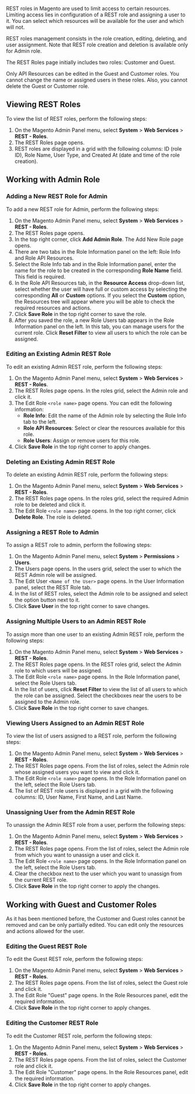 REST roles in Magento are used to limit access to certain resources. Limiting access lies in configuration of a REST role and assigning a user to it. You can select which resources will be available for the user and which will not.

REST roles management consists in the role creation, editing, deleting, and user assignment. Note that REST role creation and deletion is available only for Admin role.

The REST Roles page initially includes two roles: Customer and Guest.

Only API Resources can be edited in the Guest and Customer roles. You cannot change the name or assigned users in these roles. Also, you cannot delete the Guest or Customer role.

## Viewing REST Roles

To view the list of REST roles, perform the following steps:

1.  On the Magento Admin Panel menu, select **System** > **Web Services** > **REST - Roles**.
2.  The REST Roles page opens.
3.  REST roles are displayed in a grid with the following columns: ID (role ID), Role Name, User Type, and Created At (date and time of the role creation).

## Working with Admin Role

### Adding a New REST Role for Admin

To add a new REST role for Admin, perform the following steps:

1.  On the Magento Admin Panel menu, select **System** > **Web Services** > **REST - Roles**.
2.  The REST Roles page opens.
3.  In the top right corner, click **Add Admin Role**. The Add New Role page opens.
4.  There are two tabs in the Role Information panel on the left: Role Info and Role API Resources.
5.  Select the Role Info tab and in the Role Information panel, enter the name for the role to be created in the corresponding **Role Name** field. This field is required.
6.  In the Role API Resources tab, in the **Resource Access** drop-down list, select whether the user will have full or custom access by selecting the corresponding **All** or **Custom** options. If you select the **Custom** option, the Resources tree will appear where you will be able to check the required resources and actions.
7.  Click **Save Role** in the top right corner to save the role.
8.  After you saved the role, a new Role Users tab appears in the Role Information panel on the left. In this tab, you can manage users for the current role. Click **Reset Filter** to view all users to which the role can be assigned.

### Editing an Existing Admin REST Role

To edit an existing Admin REST role, perform the following steps:

1.  On the Magento Admin Panel menu, select **System** > **Web Services** > **REST - Roles**.
2.  The REST Roles page opens. In the roles grid, select the Admin role and click it.
3.  The Edit Role `<role name>` page opens. You can edit the following information:
    -   **Role Info**: Edit the name of the Admin role by selecting the Role Info tab to the left.
    -   **Role API Resources**: Select or clear the resources available for this role.
    -   **Role Users**: Assign or remove users for this role.
4.  Click **Save Role** in the top right corner to apply changes.

### Deleting an Existing Admin REST Role

To delete an existing Admin REST role, perform the following steps:

1.  On the Magento Admin Panel menu, select **System** > **Web Services** > **REST - Roles**.
2.  The REST Roles page opens. In the roles grid, select the required Admin role to be deleted and click it.
3.  The Edit Role `<role name>` page opens. In the top right corner, click **Delete Role**. The role is deleted.

### Assigning a REST Role to Admin

To assign a REST role to admin, perform the following steps:

1.  On the Magento Admin Panel menu, select **System** > **Permissions** > **Users**.
2.  The Users page opens. In the users grid, select the user to which the REST Admin role will be assigned.
3.  The Edit User `<Name of the User>` page opens. In the User Information panel, select the REST Role tab.
4.  In the list of REST roles, select the Admin role to be assigned and select the option button next to it.
5.  Click **Save User** in the top right corner to save changes.

### Assigning Multiple Users to an Admin REST Role

To assign more than one user to an existing Admin REST role, perform the following steps:

1.  On the Magento Admin Panel menu, select **System** > **Web Services** > **REST - Roles**.
2.  The REST Roles page opens. In the REST roles grid, select the Admin role to which users will be assigned.
3.  The Edit Role `<role name>` page opens. In the Role Information panel, select the Role Users tab.
4.  In the list of users, click **Reset Filter** to view the list of all users to which the role can be assigned. Select the checkboxes near the users to be assigned to the Admin role.
5.  Click **Save Role** in the top right corner to save changes.

### Viewing Users Assigned to an Admin REST Role

To view the list of users assigned to a REST role, perform the following steps:

1.  On the Magento Admin Panel menu, select **System** > **Web Services** > **REST - Roles**.
2.  The REST Roles page opens. From the list of roles, select the Admin role whose assigned users you want to view and click it.
3.  The Edit Role `<role name>` page opens. In the Role Information panel on the left, select the Role Users tab.
4.  The list of REST role users is displayed in a grid with the following columns: ID, User Name, First Name, and Last Name.

### Unassigning User from the Admin REST Role

To unassign the Admin REST role from a user, perform the following steps:

1.  On the Magento Admin Panel menu, select **System** > **Web Services** > **REST - Roles**.
2.  The REST Roles page opens. From the list of roles, select the Admin role from which you want to unassign a user and click it.
3.  The Edit Role `<role name>` page opens. In the Role Information panel on the left, select the Role Users tab.
4.  Clear the checkbox next to the user which you want to unassign from the current REST role.
5.  Click **Save Role** in the top right corner to apply the changes.

## Working with Guest and Customer Roles

As it has been mentioned before, the Customer and Guest roles cannot be removed and can be only partially edited. You can edit only the resources and actions allowed for the user.

### Editing the Guest REST Role

To edit the Guest REST role, perform the following steps:

1.  On the Magento Admin Panel menu, select **System** > **Web Services** > **REST - Roles**.
2.  The REST Roles page opens. From the list of roles, select the Guest role and click it.
3.  The Edit Role "Guest" page opens. In the Role Resources panel, edit the required information.
4.  Click **Save Role** in the top right corner to apply changes.

### Editing the Customer REST Role

To edit the Customer REST role, perform the following steps:

1.  On the Magento Admin Panel menu, select **System** > **Web Services** > **REST - Roles**.
2.  The REST Roles page opens. From the list of roles, select the Customer role and click it.
3.  The Edit Role "Customer" page opens. In the Role Resources panel, edit the required information.
4.  Click **Save Role** in the top right corner to apply changes.
